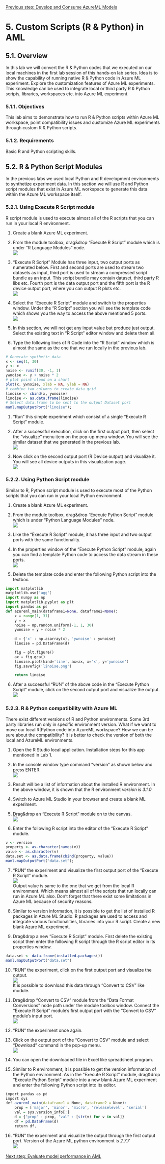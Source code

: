 [Previous step: Develop and Consume AzureML Models](./004-lab-azureml-experiment.md)


# 5. Custom Scripts (R & Python) in AML
## 5.1. Overview
In this lab we will convert the R & Python codes that we executed on our local machines in the first lab session of this hands-on lab series. Idea is to show the capability of running native R & Python code in Azure ML experiment. Explore the customization features of Azure ML experiments. This knowledge can be used to integrate local or third party R & Python scripts, libraries, workspaces etc. into Azure ML experiment.  

### 5.1.1. Objectives
This lab aims to demonstrate how to run R & Python scripts within Azure ML workspace, point compatibility issues and customize Azure ML experiments through custom R & Python scripts.  

### 5.1.2. Requirements
Basic R and Python scripting skills.  

## 5.2. R & Python Script Modules
In the previous labs we used local Python and R development environments to synthetize experiment data. In this section we will use R and Python script modules that exist in Azure ML workspace to generate this data within the Azure ML workspace itself.  

### 5.2.1. Using Execute R Script module
R script module is used to execute almost all of the R scripts that you can run in your local R environment.  

1. Create a blank Azure ML experiment.  

1. From the module toolbox, drag&drop “Execute R Script” module which is under “R Language Modules” node.  
![](./imgs/5.2.i001.png) 

1. “Execute R Script” Module has three input, two output ports as numerated below. First and second ports are used to stream two datasets as input, third port is used to stream a compressed script bundle as an input. This script bundle may contain dataset, third party R libs etc. Fourth port is the data output port and the fifth port is the R device output port, where you can output R plots etc.  
![](./imgs/5.2.i002.png) 

1. Select the “Execute R Script” module and switch to the properties window. Under the “R Script” section you will see the template code which shows you the way to access the above mentioned 5 ports.  
![](./imgs/5.2.i003.png) 

1. In this section, we will not get any input value but produce just output. Select the existing text in “R Script” editor window and delete them all.  

1. Type the following lines of R Code into the “R Script” window which is almost the same as the one that we run locally in the previous lab.
```r
# Generate synthetic data
x <- seq(1, 30)
y <- x
noise <- runif(30, -1, 1)
ywnoise <- y + noise * 2
# plot point cloud on a chart
plot(x, ywnoise, xlab = NA, ylab = NA)
# combine two columns to create data grid
linoise <- cbind(x, ywnoise)
linoise <- as.data.frame(linoise)
# Select data.frame to be sent to the output Dataset port
maml.mapOutputPort("linoise");
```

1. “Run” this simple experiment which consist of a single “Execute R Script” module.  

8. After a successful execution, click on the first output port, then select the “visualize” menu item on the pop-up menu window. You will see the similar dataset that we generated in the previous lab.  
![](./imgs/5.2.i004.png) 

9. Now click on the second output port (R Device output) and visualize it. You will see all device outputs in this visualization page.  
![](./imgs/5.2.i005.png) 

### 5.2.2. Using Python Script module
Similar to R, Python script module is used to execute most of the Python scripts that you can run in your local Python environment.  

1. Create a blank Azure ML experiment.  

2. From the module toolbox, drag&drop “Execute Python Script” module which is under “Python Language Modules” node.  
![](./imgs/5.2.i006.png) 

3. Like the “Execute R Script” module, it has three input and two output ports with the same functionality.  

4. In the properties window of the “Execute Python Script” module, again you can find a template Python code to access the data stream in these ports.  
![](./imgs/5.2.i007.png) 

5. Delete the template code and enter the following Python script into the textbox.
```python
import matplotlib
matplotlib.use('agg')
import numpy as np
import matplotlib.pyplot as plt
import pandas as pd
def azureml_main(dataframe1=None, dataframe2=None):
    x = range(1, 31)
    y = x
    noise = np.random.uniform(-1, 1, 30)
    ywnoise = y + noise * 2
        
    d = {'x' : np.asarray(x), 'ywnoise' : ywnoise}
    linoise = pd.DataFrame(d)

    fig = plt.figure()
    ax = fig.gca()
    linoise.plot(kind='line', ax=ax, x='x', y='ywnoise')
    fig.savefig('linoise.png')

    return linoise
```

6. After a successful “RUN” of the above code in the “Execute Python Script” module, click on the second output port and visualize the output.  
![](./imgs/5.2.i008.png) 

### 5.2.3. R & Python compatibility with Azure ML
There exist different versions of R and Python environments. Some 3rd party libraries run only in specific environment version. What if we want to move our local R|Python code into AzureML workspace? How we can be sure about the compatibility? It is better to check the version of both the local and AzureML environments.  
1. Open the R Studio local application. Installation steps for this app mentioned in Lab 1.  

2. In the console window type command “version” as shown below and press ENTER.  
![](./imgs/5.2.i009.png) 

3. Result will be a list of information about the installed R environment. In the above window, it is shown that the R environment _version is 3.1.0_

4. Switch to Azure ML Studio in your browser and create a blank ML experiment.  

5. Drag&drop an “Execute R Script” module on to the canvas.  
![](./imgs/5.2.i010.png)  

6. Enter the following R script into the editor of the “Execute R Script” module.
```r
v <- version 
property <- as.character(names(v)) 
value <- as.character(v) 
data.set <- as.data.frame(cbind(property, value))
maml.mapOutputPort("data.set");
```  

7. “RUN” the experiment and visualize the first output port of the “Execute R Script” module.  
![](./imgs/5.2.i011.png)  
Output value is same to the one that we get from the local R environment. Which means almost all of the scripts that run locally can run in Azure ML also. Don’t forget that there exist some limitations in Azure ML because of security reasons.  

8. Similar to version information, it is possible to get the list of installed R packages in Azure ML Studio. R packages are used to access and integrate various functionalities, libraries into your R script. Create a new blank Azure ML experiment.  

9. Drag&drop a new “Execute R Script” module. First delete the existing script then enter the following R script through the R script editor in its properties window.  
```r
data.set <- data.frame(installed.packages()) 
maml.mapOutputPort("data.set")
```

10. “RUN” the experiment, click on the first output port and visualize the output.  
![](./imgs/5.2.i012.png)  
It is possible to download this data through “Convert to CSV” like module.  

11. Drag&drop “Convert to CSV” module from the “Data Format Conversions” node path under the module toolbox window. Connect the “Execute R Script” module’s first output port with the “Convert to CSV” module’s input port.  
![](./imgs/5.2.i013.png)  

12. “RUN” the experiment once again.

13. Click on the output port of the “Convert to CSV” module and select “Download” command in the pop-up menu.  
![](./imgs/5.2.i014.png)  

14. You can open the downloaded file in Excel like spreadsheet program.  

15. Similar to R environment, it is possible to get the version information of the Python environment. As in the “Execute R Script” module, drag&drop “Execute Python Script” module into a new blank Azure ML experiment and enter the following Python script into its editor.  
```r
import pandas as pd
import sys
def azureml_main(dataframe1 = None, dataframe2 = None):
    prop = ['major', 'minor', 'micro', 'releaselevel', 'serial']
    val = sys.version_info[:]
    d = {"prop" : prop, "val" : [str(v) for v in val]}
    df = pd.DataFrame(d)
    return df,
```  

16. “RUN” the experiment and visualize the output through the first output port. Version of the Azure ML python environment is _2.7.7_  
![](./imgs/5.2.i015.png)  


[Next step: Evaluate model performance in AML](./006-lab-model-evaluation.md)